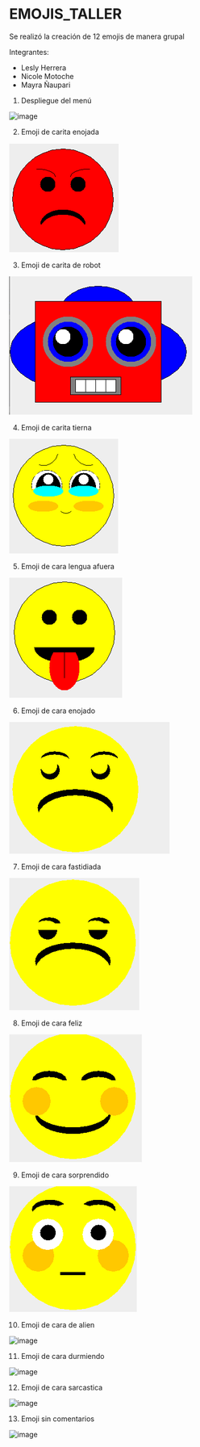 # EMOJIS_TALLER

Se realizó la creación de 12 emojis de manera grupal

Integrantes: 
* Lesly Herrera
* Nicole Motoche
* Mayra Ñaupari

1. Despliegue del menú

![image](https://user-images.githubusercontent.com/85316345/181936840-48f9f18a-8722-40cb-9a9f-33347793bfae.png)

2. Emoji de carita enojada

![img_2.png](img_2.png)

3. Emoji de carita de robot

![img_3.png](img_3.png)

4. Emoji de carita tierna

![img_4.png](img_4.png)

5. Emoji de cara lengua afuera

![img_5.png](img_5.png)

6. Emoji de cara enojado

![img_6.png](img_6.png)

7. Emoji de cara fastidiada 

![img_7.png](img_7.png)

8. Emoji de cara feliz 

![img_8.png](img_8.png)

9. Emoji de cara sorprendido

![img_9.png](img_9.png)

10. Emoji de cara de alien 

![image](https://user-images.githubusercontent.com/85316345/181934517-a372fd84-bd00-431c-8e59-6fdc5ae64cb2.png)

11. Emoji de cara durmiendo 

![image](https://user-images.githubusercontent.com/85316345/181935406-0a056583-c7df-49de-8289-df60f46d577a.png)

12. Emoji de cara sarcastica

![image](https://user-images.githubusercontent.com/85316345/181935970-dc06533f-677a-4c35-a5fd-6e1a3cf757f2.png)

13. Emoji sin comentarios 

![image](https://user-images.githubusercontent.com/85316345/181936552-9af8e842-bae5-49f3-88ea-7f838bb00092.png)



